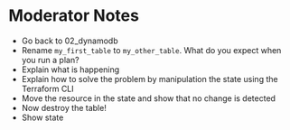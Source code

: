# Moderator Notes
* Go back to 02_dynamodb
* Rename `my_first_table` to `my_other_table`. What do you expect when you run a plan?
* Explain what is happening
* Explain how to solve the problem by manipulation the state using the Terraform CLI
* Move the resource in the state and show that no change is detected
* Now destroy the table!
* Show state